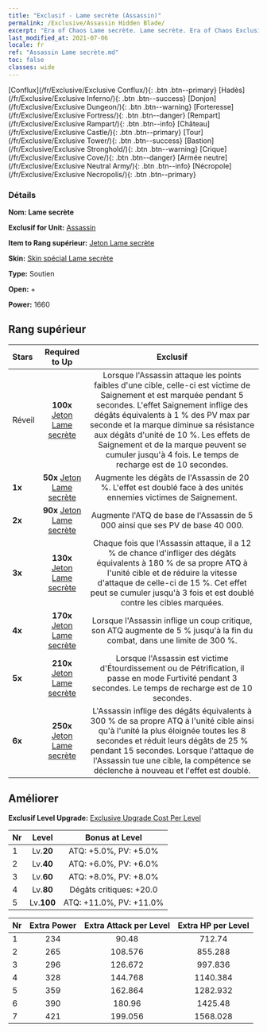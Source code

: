 ```yaml
---
title: "Exclusif - Lame secrète (Assassin)"
permalink: /Exclusive/Assassin Hidden Blade/
excerpt: "Era of Chaos Lame secrète. Lame secrète. Era of Chaos Exclusif Lame secrète. Assassin Exclusif."
last_modified_at: 2021-07-06
locale: fr
ref: "Assassin Lame secrète.md"
toc: false
classes: wide
---
```

 [Conflux](/fr/Exclusive/Exclusive Conflux/){: .btn .btn--primary} [Hadès](/fr/Exclusive/Exclusive Inferno/){: .btn .btn--success} [Donjon](/fr/Exclusive/Exclusive Dungeon/){: .btn .btn--warning} [Forteresse](/fr/Exclusive/Exclusive Fortress/){: .btn .btn--danger} [Rempart](/fr/Exclusive/Exclusive Rampart/){: .btn .btn--info} [Château](/fr/Exclusive/Exclusive Castle/){: .btn .btn--primary} [Tour](/fr/Exclusive/Exclusive Tower/){: .btn .btn--success} [Bastion](/fr/Exclusive/Exclusive Stronghold/){: .btn .btn--warning} [Crique](/fr/Exclusive/Exclusive Cove/){: .btn .btn--danger} [Armée neutre](/fr/Exclusive/Exclusive Neutral Army/){: .btn .btn--info} [Nécropole](/fr/Exclusive/Exclusive Necropolis/){: .btn .btn--primary} 

### Détails
 **Nom: Lame secrète** 

 **Exclusif for Unit:** [Assassin](/fr/units/Assassin/) 

 **Item to Rang supérieur:** [Jeton Lame secrète](/fr/Items/con_2200/)

 **Skin:** [Skin spécial Lame secrète](/fr/Items/con_2199/)

 **Type:** Soutien

 **Open:** +

 **Power:** 1660

## Rang supérieur

  |     Stars    |  Required to Up | Exclusif |
  |:-------------|:---------------:|:---------------:|
  |  Réveil  | **100x** [Jeton Lame secrète](/fr/Items/con_2200/) | Lorsque l'Assassin attaque les points faibles d'une cible, celle-ci est victime de Saignement et est marquée pendant 5 secondes. L'effet Saignement inflige des dégâts équivalents à 1 % des PV max par seconde et la marque diminue sa résistance aux dégâts d'unité de 10 %. Les effets de Saignement et de la marque peuvent se cumuler jusqu'à 4 fois. Le temps de recharge est de 10 secondes. |
  | **1x** <i class="fas fa-star"/> | **50x** [Jeton Lame secrète](/fr/Items/con_2200/) | Augmente les dégâts de l'Assassin de 20 %. L'effet est doublé face à des unités ennemies victimes de Saignement. |
  | **2x** <i class="fas fa-star"/> | **90x** [Jeton Lame secrète](/fr/Items/con_2200/) | Augmente l'ATQ de base de l'Assassin de 5 000 ainsi que ses PV de base 40 000. |
  | **3x** <i class="fas fa-star"/> | **130x** [Jeton Lame secrète](/fr/Items/con_2200/) | Chaque fois que l'Assassin attaque, il a 12 % de chance d'infliger des dégâts équivalents à 180 % de sa propre ATQ à l'unité cible et de réduire la vitesse d'attaque de celle-ci de 15 %. Cet effet peut se cumuler jusqu'à 3 fois et est doublé contre les cibles marquées. |
  | **4x** <i class="fas fa-star"/> | **170x** [Jeton Lame secrète](/fr/Items/con_2200/) | Lorsque l'Assassin inflige un coup critique, son ATQ augmente de 5 % jusqu'à la fin du combat, dans une limite de 300 %. |
  | **5x** <i class="fas fa-star"/> | **210x** [Jeton Lame secrète](/fr/Items/con_2200/) | Lorsque l'Assassin est victime d'Étourdissement ou de Pétrification, il passe en mode Furtivité pendant 3 secondes. Le temps de recharge est de 10 secondes. |
  | **6x** <i class="fas fa-star"/> | **250x** [Jeton Lame secrète](/fr/Items/con_2200/) | L'Assassin inflige des dégâts équivalents à 300 % de sa propre ATQ à l'unité cible ainsi qu'à l'unité la plus éloignée toutes les 8 secondes et réduit leurs dégâts de 25 % pendant 15 secondes. Lorsque l'attaque de l'Assassin tue une cible, la compétence se déclenche à nouveau et l'effet est doublé. |


## Améliorer
 **Exclusif Level Upgrade:** [Exclusive Upgrade Cost Per Level](/Exclusive/ExclusiveUpgradeCostPerLevel/)

  |  Nr  |   Level  | Bonus at Level |
  |:-----|:--------:|:--------------:|
  | 1 | Lv.**20** | ATQ: +5.0%, PV: +5.0% |
  | 2 | Lv.**40** | ATQ: +6.0%, PV: +6.0% |
  | 3 | Lv.**60** | ATQ: +8.0%, PV: +8.0% |
  | 4 | Lv.**80** | Dégâts critiques: +20.0 |
  | 5 | Lv.**100** | ATQ: +11.0%, PV: +11.0% |


  |  Nr  |  Extra Power | Extra Attack per Level | Extra HP per Level |
  |:-----|:--------:|:--------:|:--------:|
  | 1 | 234 | 90.48 | 712.74 |
  | 2 | 265 | 108.576 | 855.288 |
  | 3 | 296 | 126.672 | 997.836 |
  | 4 | 328 | 144.768 | 1140.384 |
  | 5 | 359 | 162.864 | 1282.932 |
  | 6 | 390 | 180.96 | 1425.48 |
  | 7 | 421 | 199.056 | 1568.028 |


